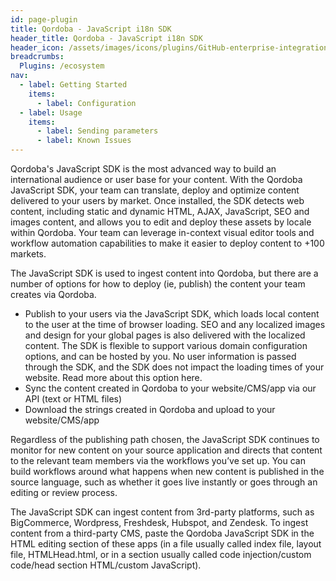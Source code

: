 ```yaml
---
id: page-plugin
title: Qordoba - JavaScript i18n SDK
header_title: Qordoba - JavaScript i18n SDK
header_icon: /assets/images/icons/plugins/GitHub-enterprise-integration.png
breadcrumbs:
  Plugins: /ecosystem
nav:
  - label: Getting Started
    items:
      - label: Configuration
  - label: Usage
    items:
      - label: Sending parameters
      - label: Known Issues
---
```

Qordoba's JavaScript SDK is the most advanced way to build an international audience or user base for your content. With the Qordoba JavaScript SDK, your team can translate, deploy and optimize content delivered to your users by market. Once installed, the SDK detects web content, including static and dynamic HTML, AJAX, JavaScript, SEO and images content, and allows you to edit and deploy these assets by locale within Qordoba. Your team can leverage in-context visual editor tools and workflow automation capabilities to make it easier to deploy content to +100 markets.

The JavaScript SDK is used to ingest content into Qordoba, but there are a number of options for how to deploy (ie, publish) the content your team creates via Qordoba.
* Publish to your users via the JavaScript SDK, which loads local content to the user at the time of browser loading. SEO and any localized images and design for your global pages is also delivered with the localized content. The SDK is flexible to support various domain configuration options, and can be hosted by you. No user information is passed through the SDK, and the SDK does not impact the loading times of your website. Read more about this option here.
* Sync the content created in Qordoba to your website/CMS/app via our API (text or HTML files)
* Download the strings created in Qordoba and upload to your website/CMS/app

Regardless of the publishing path chosen, the JavaScript SDK continues to monitor for new content on your source application and directs that content to the relevant team members via the workflows you’ve set up. You can build workflows around what happens when new content is published in the source language, such as whether it goes live instantly or goes through an editing or review process.

The JavaScript SDK can ingest content from 3rd-party platforms, such as BigCommerce, Wordpress, Freshdesk, Hubspot, and Zendesk. To ingest content from a third-party CMS, paste the Qordoba JavaScript SDK in the HTML editing section of these apps (in a file usually called index file, layout file, HTMLHead.html, or in a section usually called code injection/custom code/head section HTML/custom JavaScript).
